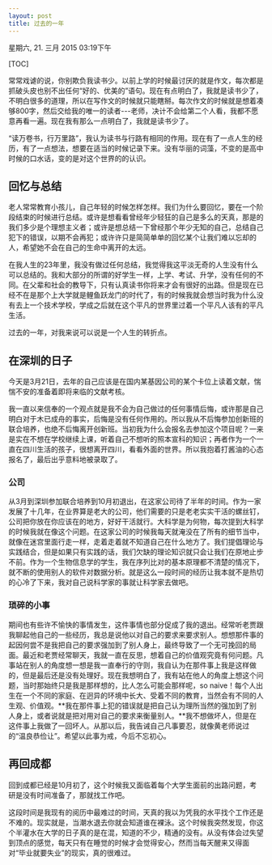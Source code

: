 ```yaml
---
layout: post
title: 过去的一年
---
```


星期六, 21. 三月 2015 03:19下午 


[TOC]

常常戏谑的说，你别欺负我读书少。以前上学的时候最讨厌的就是作文，每次都是抓破头皮也别不出任何“好的、优美的”语句。现在有点明白了，我就是读书少了，不明白很多的道理，所以在写作文的时候就只能瞎掰。每次作文的时候就是想着凑够800字，然后交给我的唯一的读者---老师，决计不会给第二个人看，我都不愿意再看一遍。现在我有那么一点明白了，我就是读书少了。

“读万卷书，行万里路”，我认为读书与行路有相同的作用。现在有了一点人生的经历，有了一点想法，想要在适当的时候记录下来。没有华丽的词藻，不变的是高中时候的口水话，变的是对这个世界的的认识。

## 回忆与总结

老人常常教育小孩儿，自己年轻的时候怎样怎样。我们为什么要回忆，要在一个阶段结束的时候进行总结。或许是想看看曾经年少轻狂的自己是多么的天真，那是的我们多少是个理想主义者；或许是想总结一下曾经那个年少无知的自己，总结自己犯下的错误，以期不会再犯；或许许只是简简单单的回忆某个让我们难以忘却的人，希望她不会在自己的生命中离开的太远。

在我人生的23年里，我没有做过任何总结，我觉得我这平淡无奇的人生没有什么可以总结的。我和大部分的所谓的好学生一样，上学、考试、升学，没有任何的不同。在父辈和社会的教导下，只有认真读书你将来才会有很好的出路。但是现在已经不在是那个上大学就是鲤鱼跃龙门的时代了，有的时候我就会想当时我为什么没有去上一个技术学校，学成之后就在这个平凡的世界里过着一个平凡人该有的平凡生活。

过去的一年，对我来说可以说是一个人生的转折点。

## 在深圳的日子

今天是3月21日，去年的自己应该是在国内某基因公司的某个卡位上读着文献，惴惴不安的准备着即将来临的文献考核。

我一直以来信奉的一个观点就是我不会为自己做过的任何事情后悔，或许那是自己明白对于木已成舟的事实，后悔是没有任何作用的。所以我从不后悔参加创新班的联合培养，也绝不后悔离开创新班。当初我为什么会报名去参加这个项目呢？一来是实在不想在学校继续上课，听着自己不想听的照本宣科的知识；再者作为一个一直在四川生活的孩子，很想离开四川，看看外面的世界。所以我抱着打酱油的心态报名了，最后出乎意料地被录取了。

### 公司

从3月到深圳参加联合培养到10月初退出，在这家公司待了半年的时间。作为一家发展了十几年，在业界算是老大的公司，他们需要的只是老老实实干活的螺丝钉，公司把你放在你应该在的地方，好好干活就行。大科学是为何物，每次提到大科学的时候我就在像这个问题。在这家公司的时候我每天就淹没在了所有的细节当中，就像在迷宫里面行走一样，走着走着就不知道自己在什么地方了。我们提倡理论与实践结合，但是如果只有实践的话，我们欠缺的理论知识就只会让我们在原地止步不前。作为一个生物信息学的学生，我在序列比对的基本原理都不清楚的情况下，就不断的使用别人的软件对数据分析。就是这么一段时间的经历让我本就不是热切的心冷了下来，我对自己说科学家的事就让科学家去做吧。

### 琐碎的小事

期间也有些许不愉快的事情发生，这件事情也部分促成了我的退出。经常听老贾跟我聊起他自己的一些经历，我总是说他以对自己的要求来要求别人。想想那件事的起因何尝不是我把自己的要求强加到了别人身上，最终导致了一个无可挽回的局面。最近和老贾经常聊天，我就一直在反思，想着自己的价值观究竟有何问题。凡事站在别人的角度想一想是我一直奉行的守则，我自认为在那件事上我是这样做的，但是最后还是没有处理好。现在我想明白了，我有站在他人的角度上想这个问题，当时那始终只是我是那样想的，比人怎么可能会那样呢，so naive！每个人出生在一个不同的家庭、在迥异的环境中长大、受着不同的教育，当然会有不同的人生观、价值观。**我在那件事上犯的错误就是把自己认为理所当然的强加到了别人身上，或者说就是把对用对自己的要求来衡量别人。**我不想做坏人，但是在这件事上我做了一回坏人。从那以后，我告诫自己凡事要忍，就像黄老师说过的“温良恭俭让”。希望以此事为戒，今后不忘初心。

## 再回成都

回到成都已经是10月初了，这个时候我又面临着每个大学生面前的出路问题，考研是没有时间准备了，那就找工作吧。

这段时间是我现有的阅历中最难过的时间，天真的我以为凭我的水平找个工作还是不难的。现实就是，当潮水退去你就会知道谁在裸泳。这个时候我突然发现，你这个半灌水在大学的日子真的是在混，知道的不少，精通的没有。从没有体会过失望到顶点的感觉，每天只有在睡觉的时候才会觉得安心，然而当每天醒来又得面对“毕业就要失业”的现实，真的很难过。
